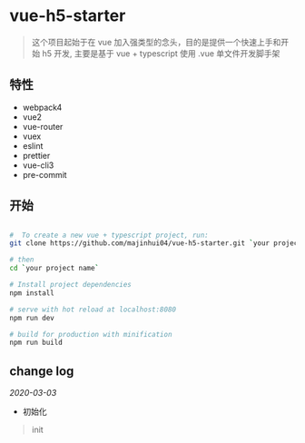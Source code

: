 # vue-h5-starter

> 这个项目起始于在 vue 加入强类型的念头，目的是提供一个快速上手和开始 h5 开发, 主要是基于 vue + typescript 使用 .vue 单文件开发脚手架

## 特性

-   webpack4
-   vue2
-   vue-router
-   vuex
-   eslint
-   prettier
-   vue-cli3
-   pre-commit

## 开始

```bash

#  To create a new vue + typescript project, run:
git clone https://github.com/majinhui04/vue-h5-starter.git `your project name`

# then
cd `your project name`

# Install project dependencies
npm install

# serve with hot reload at localhost:8080
npm run dev

# build for production with minification
npm run build

```

## change log

*2020-03-03*
- 初始化

> init
